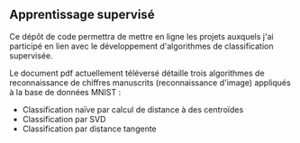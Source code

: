 ## Apprentissage supervisé

Ce dépôt de code permettra de mettre en ligne les projets auxquels j'ai participé en lien avec le développement d'algorithmes de classification supervisée.

Le document pdf actuellement téléversé détaille trois algorithmes de reconnaissance de chiffres manuscrits (reconnaissance d'image) appliqués à la base de données MNIST :

* Classification naïve par calcul de distance à des centroïdes
* Classification par SVD
* Classification par distance tangente 
